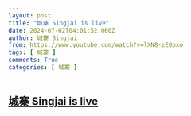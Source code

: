 ```yaml
---
layout: post
title: "城寨 Singjai is live"
date: 2024-07-02T04:01:52.000Z
author: 城寨 Singjai
from: https://www.youtube.com/watch?v=lXN8-zE0pxo
tags: [ 城寨 ]
comments: True
categories: [ 城寨 ]
---
```

<!--1719892912000-->
[城寨 Singjai is live](https://www.youtube.com/watch?v=lXN8-zE0pxo)
------

<div>

</div>
